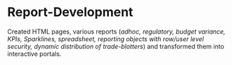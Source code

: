 # Report-Development
Created HTML pages, various reports (_adhoc, regulatory, budget variance, KPIs, Sparklines, spreadsheet, reporting objects with row/user level security, dynamic distribution 
of trade-blotters_) and transformed them into interactive portals. 
